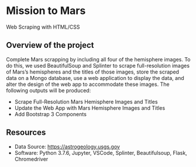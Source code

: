 # Mission to Mars
Web Scraping with HTML/CSS

  
## Overview of the project
Complete Mars scrapping by including all four of the hemisphere images. To do this, we used BeautifulSoup and Splinter to scrape full-resolution images of Mars’s hemispheres and the titles of those images, store the scraped data on a Mongo database, use a web application to display the data, and alter the design of the web app to accommodate these images.  The following outputs will be produced:

- Scrape Full-Resolution Mars Hemisphere Images and Titles
- Update the Web App with Mars Hemisphere Images and Titles
- Add Bootstrap 3 Components
  
## Resources
- Data Source: https://astrogeology.usgs.gov
- Software: Python 3.7.6, Jupyter, VSCode, Splinter, Beautifulsoup, Flask, Chromedriver

